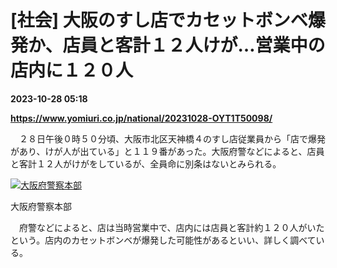 # [社会] 大阪のすし店でカセットボンベ爆発か、店員と客計１２人けが…営業中の店内に１２０人

**2023-10-28 05:18**

**https://www.yomiuri.co.jp/national/20231028-OYT1T50098/**

　２８日午後０時５０分頃、大阪市北区天神橋４のすし店従業員から「店で爆発があり、けが人が出ている」と１１９番があった。大阪府警などによると、店員と客計１２人がけがをしているが、全員命に別条はないとみられる。

[![大阪府警察本部](https://www.yomiuri.co.jp/media/2023/10/20231028-OYT1I50077-1.jpg)](https://www.yomiuri.co.jp/pluralphoto/20231028-OYT1I50077/)

大阪府警察本部

　府警などによると、店は当時営業中で、店内には店員と客計約１２０人がいたという。店内のカセットボンベが爆発した可能性があるといい、詳しく調べている。